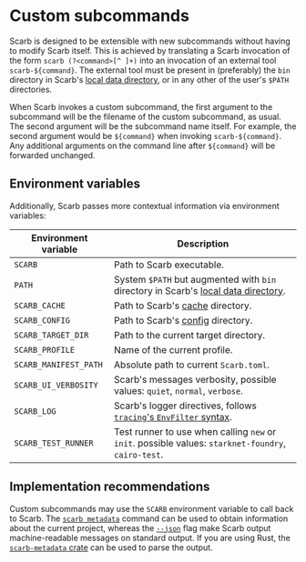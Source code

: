 # Custom subcommands

Scarb is designed to be extensible with new subcommands without having to modify Scarb itself.
This is achieved by translating a Scarb invocation of the form `scarb (?<command>[^ ]+)` into an invocation of an
external tool `scarb-${command}`.
The external tool must be present in (preferably) the `bin` directory in Scarb's [local data directory][dirs], or in any
other of the user's `$PATH` directories.

When Scarb invokes a custom subcommand, the first argument to the subcommand will be the filename of the custom
subcommand, as usual.
The second argument will be the subcommand name itself.
For example, the second argument would be `${command}` when invoking `scarb-${command}`.
Any additional arguments on the command line after `${command}` will be forwarded unchanged.

## Environment variables

Additionally, Scarb passes more contextual information via environment variables:

| Environment variable  | Description                                                                                         |
| --------------------- | --------------------------------------------------------------------------------------------------- |
| `SCARB`               | Path to Scarb executable.                                                                           |
| `PATH`                | System `$PATH` but augmented with `bin` directory in Scarb's [local data directory][dirs].          |
| `SCARB_CACHE`         | Path to Scarb's [cache][dirs] directory.                                                            |
| `SCARB_CONFIG`        | Path to Scarb's [config][dirs] directory.                                                           |
| `SCARB_TARGET_DIR`    | Path to the current target directory.                                                               |
| `SCARB_PROFILE`       | Name of the current profile.                                                                        |
| `SCARB_MANIFEST_PATH` | Absolute path to current `Scarb.toml`.                                                              |
| `SCARB_UI_VERBOSITY`  | Scarb's messages verbosity, possible values: `quiet`, `normal`, `verbose`.                          |
| `SCARB_LOG`           | Scarb's logger directives, follows [`tracing`'s `EnvFilter` syntax][tracing-env-filter].            |
| `SCARB_TEST_RUNNER`   | Test runner to use when calling `new` or `init`. possible values: `starknet-foundry`, `cairo-test`. |

## Implementation recommendations

Custom subcommands may use the `SCARB` environment variable to call back to Scarb.
The [`scarb metadata`](./scarb-metadata) command can be used to obtain information about the current project,
whereas the [`--json`](./json-output) flag make Scarb output machine-readable messages on standard output.
If you are using Rust, the [`scarb-metadata` crate](https://crates.io/crates/scarb-metadata) can be used to parse the
output.

[dirs]: ../reference/global-directories
[tracing-env-filter]: https://docs.rs/tracing-subscriber/latest/tracing_subscriber/filter/struct.EnvFilter.html#directives
